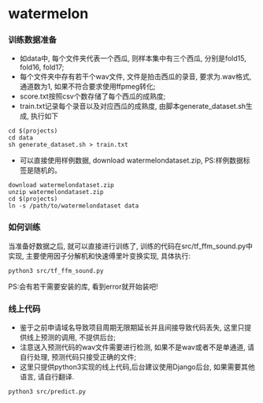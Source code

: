 # watermelon

### 训练数据准备
- 如data中, 每个文件夹代表一个西瓜, 则样本集中有三个西瓜, 分别是fold15, fold16, fold17;
- 每个文件夹中存有若干个wav文件, 文件是拍击西瓜的录音, 要求为.wav格式, 通道数为1, 如果不符合要求使用ffpmeg转化;
- score.txt按照csv个数存储了每个西瓜的成熟度;
- train.txt记录每个录音以及对应西瓜的成熟度, 由脚本generate_dataset.sh生成, 执行如下

```
cd $(projects)
cd data
sh generate_dataset.sh > train.txt
```
- 可以直接使用样例数据, download watermelondataset.zip, PS:样例数据标签是随机的。
```
download watermelondataset.zip
unzip watermelondataset.zip
cd $(projects)
ln -s /path/to/watermelondataset data
```

### 如何训练
当准备好数据之后, 就可以直接进行训练了, 训练的代码在src/tf_ffm_sound.py中实现, 主要使用因子分解机和快速傅里叶变换实现, 具体执行:

```
python3 src/tf_ffm_sound.py
```
PS:会有若干需要安装的库, 看到error就开始装吧!
### 线上代码
- 鉴于之前申请域名导致项目周期无限期延长并且间接导致代码丢失, 这里只提供线上预测的调用, 不提供后台;
- 注意送入预测代码的wav文件需要进行检测, 如果不是wav或者不是单通道, 请自行处理, 预测代码只接受正确的文件;
- 这里只提供python3实现的线上代码,后台建议使用Django后台, 如果需要其他语言, 请自行翻译.

```
python3 src/predict.py
```
